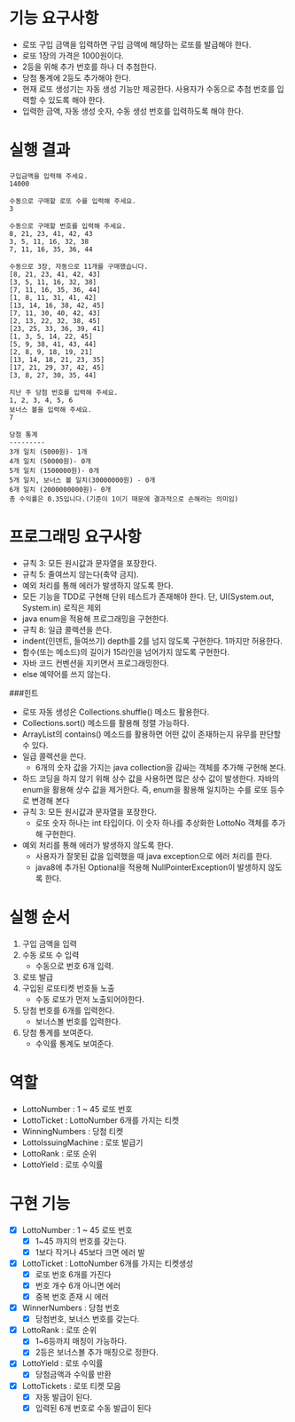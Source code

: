 # 기능 요구사항
- 로또 구입 금액을 입력하면 구입 금액에 해당하는 로또를 발급해야 한다.
- 로또 1장의 가격은 1000원이다.
- 2등을 위해 추가 번호를 하나 더 추첨한다.
- 당첨 통계에 2등도 추가해야 한다.
- 현재 로또 생성기는 자동 생성 기능만 제공한다. 사용자가 수동으로 추첨 번호를 입력할 수 있도록 해야 한다.
- 입력한 금액, 자동 생성 숫자, 수동 생성 번호를 입력하도록 해야 한다.
  
# 실행 결과
<pre><code>구입금액을 입력해 주세요.
14000

수동으로 구매할 로또 수를 입력해 주세요.
3

수동으로 구매할 번호를 입력해 주세요.
8, 21, 23, 41, 42, 43
3, 5, 11, 16, 32, 38
7, 11, 16, 35, 36, 44

수동으로 3장, 자동으로 11개를 구매했습니다.
[8, 21, 23, 41, 42, 43]
[3, 5, 11, 16, 32, 38]
[7, 11, 16, 35, 36, 44]
[1, 8, 11, 31, 41, 42]
[13, 14, 16, 38, 42, 45]
[7, 11, 30, 40, 42, 43]
[2, 13, 22, 32, 38, 45]
[23, 25, 33, 36, 39, 41]
[1, 3, 5, 14, 22, 45]
[5, 9, 38, 41, 43, 44]
[2, 8, 9, 18, 19, 21]
[13, 14, 18, 21, 23, 35]
[17, 21, 29, 37, 42, 45]
[3, 8, 27, 30, 35, 44]

지난 주 당첨 번호를 입력해 주세요.
1, 2, 3, 4, 5, 6
보너스 볼을 입력해 주세요.
7

당첨 통계
---------
3개 일치 (5000원)- 1개
4개 일치 (50000원)- 0개
5개 일치 (1500000원)- 0개
5개 일치, 보너스 볼 일치(30000000원) - 0개
6개 일치 (2000000000원)- 0개
총 수익률은 0.35입니다.(기준이 1이기 때문에 결과적으로 손해라는 의미임)</code></pre>

# 프로그래밍 요구사항
- 규칙 3: 모든 원시값과 문자열을 포장한다.
- 규칙 5: 줄여쓰지 않는다(축약 금지).
- 예외 처리를 통해 에러가 발생하지 않도록 한다.
- 모든 기능을 TDD로 구현해 단위 테스트가 존재해야 한다. 단, UI(System.out, System.in) 로직은 제외
- java enum을 적용해 프로그래밍을 구현한다.
- 규칙 8: 일급 콜렉션을 쓴다.
- indent(인덴트, 들여쓰기) depth를 2를 넘지 않도록 구현한다. 1까지만 허용한다.
- 함수(또는 메소드)의 길이가 15라인을 넘어가지 않도록 구현한다.
- 자바 코드 컨벤션을 지키면서 프로그래밍한다.
- else 예약어를 쓰지 않는다.


###힌트
- 로또 자동 생성은 Collections.shuffle() 메소드 활용한다.
- Collections.sort() 메소드를 활용해 정렬 가능하다.
- ArrayList의 contains() 메소드를 활용하면 어떤 값이 존재하는지 유무를 판단할 수 있다.
- 일급 콜렉션을 쓴다.
  - 6개의 숫자 값을 가지는 java collection을 감싸는 객체를 추가해 구현해 본다.
- 하드 코딩을 하지 않기 위해 상수 값을 사용하면 많은 상수 값이 발생한다. 자바의 enum을 활용해 상수 값을 제거한다. 즉, enum을 활용해 일치하는 수를 로또 등수로 변경해 본다
- 규칙 3: 모든 원시값과 문자열을 포장한다.
  - 로또 숫자 하나는 int 타입이다. 이 숫자 하나를 추상화한 LottoNo 객체를 추가해 구현한다.
- 예외 처리를 통해 에러가 발생하지 않도록 한다.
  - 사용자가 잘못된 값을 입력했을 때 java exception으로 에러 처리를 한다.
  - java8에 추가된 Optional을 적용해 NullPointerException이 발생하지 않도록 한다.
    

# 실행 순서
1. 구입 금액을 입력
2. 수동 로또 수 입력
   - 수동으로 번호 6개 입력.
3. 로또 발급
4. 구입된 로또티켓 번호들 노출
   - 수동 로또가 먼저 노출되어야한다.
5. 당첨 번호를 6개를 입력한다. 
   - 보너스볼 번호를 입력한다.
6. 당첨 통계를 보여준다. 
   - 수익률 통계도 보여준다.


# 역할
- LottoNumber : 1 ~ 45 로또 번호
- LottoTicket : LottoNumber 6개를 가지는 티켓
- WinningNumbers : 당첨 티켓
- LottoIssuingMachine : 로또 발급기
- LottoRank : 로또 순위
- LottoYield : 로또 수익률

# 구현 기능
- [x] LottoNumber : 1 ~ 45 로또 번호
    - [x] 1~45 까지의 번호를 갖는다.
    - [x] 1보다 작거나 45보다 크면 에러 발
- [x] LottoTicket : LottoNumber 6개를 가지는 티켓생성 
    - [x] 로또 번호 6개를 가진다
    - [x] 번호 개수 6개 아니면 에러
    - [x] 중복 번호 존재 시 에러
- [x] WinnerNumbers : 당첨 번호
    - [x] 당첨번호, 보너스 번호를 갖는다.  
- [x] LottoRank : 로또 순위
    - [x] 1~6등까지 매칭이 가능하다.
    - [x] 2등은 보너스볼 추가 매칭으로 정한다. 
- [x] LottoYield : 로또 수익률
    - [x] 당첨금액과 수익률 반환
- [x] LottoTickets : 로또 티켓 모음
    - [x] 자동 발급이 된다.
    - [x] 입력된 6개 번호로 수동 발급이 된다
